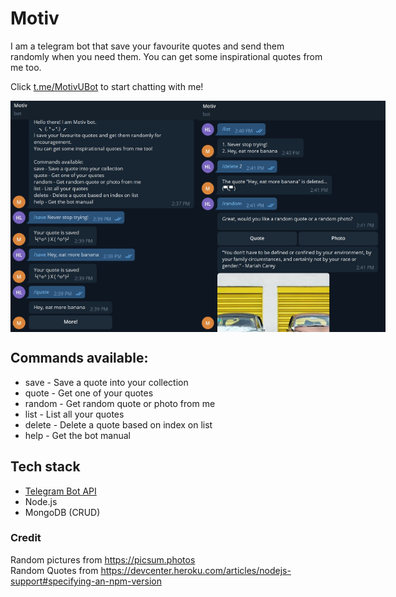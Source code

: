 # Motiv
I am a telegram bot that save your favourite quotes and send them randomly when you need them. You can get some inspirational quotes from me too.

Click [t.me/MotivUBot](https://t.me/MotivUBot) to start chatting with me!

<div style="display: flex;">
  <img src="./pic1.jpg" alt="Demo image 1" style="width: 300px;  height: auto;">
  <img src="./pic2.jpg" alt="Demo image 2" style="width: 300px;  height: auto;">
</div>

## Commands available:
- save - Save a quote into your collection
- quote - Get one of your quotes
- random - Get random quote or photo from me
- list - List all your quotes
- delete - Delete a quote based on index on list
- help - Get the bot manual

## Tech stack
- [Telegram Bot API](https://core.telegram.org/bots)
- Node.js
- MongoDB (CRUD)

### Credit
Random pictures from https://picsum.photos  
Random Quotes from https://devcenter.heroku.com/articles/nodejs-support#specifying-an-npm-version